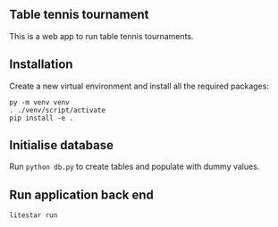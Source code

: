 Table tennis tournament
-----------------------

This is a web app to run table tennis tournaments.

Installation
------------
Create a new virtual environment and install all the required packages:
```console
py -m venv venv
. ./venv/script/activate
pip install -e .
```  

Initialise database
-------------------
Run `python db.py` to create tables and populate with dummy values.

Run application back end
------------------------
```
litestar run
```
